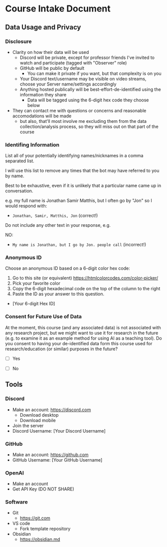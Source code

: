 
# Course Intake Document
## Data Usage and Privacy
### Disclosure
- Clarity on how their data will be used
  - Discord will be private, except for professor friends I've invited to watch and participate (tagged with "Observer" role)
  - GitHub will be public by default
    - You can make it private if you want, but that complexity is on you 
  - Your Discord text/username may be visible on video streams, choose your Server name/settings accordingly
  - Anything hosted publically will be best-effort-de-identified  using the information they share
    - Data will be tagged using the 6-digit hex code they choose below
- They can contact me with questions or concerns and reasonable accomodations will be made
  - but also, that'll most involve me excluding them from the data collection/analysis process, so they will miss out on that part of the course

### Identifing Information
List all of your potentially identifying names/nicknames in a comma separated list.

I will use this list to remove any times that the bot may have referred to you by name.

Best to be exhaustive, even if it is unlikely that a particular name came up in conversation.

e.g. my full name is Jonathan Samir Matthis, but I often go by "Jon" so I would respond with:


- `Jonathan, Samir, Matthis, Jon` (correct!)

Do not include any other text in your response, e.g. 

NO: 
- `My name is Jonathan, but I go by Jon. people call` (incorrect!)

### Anonymous ID
Choose an anonymous ID based on a 6-digit color hex code:
1. Go to this site (or equivalent) https://htmlcolorcodes.com/color-picker/
2. Pick your favorite color
3. Copy the 6-digit hexadecimal code on the top of the column to the right
4. Paste the ID as your answer to this question.
- [Your 6-digit Hex ID]

### Consent for Future Use of Data

At the moment, this course (and any associated data) is not associated with any research project, but we might want to use it for research in the future (e.g. to examine it as an example method for using AI as a teaching tool). 
Do you consent to having your de-identified data  form this course used for research/education (or similar) purposes in the future?


- [ ] Yes
- [ ] No



## Tools

### Discord 
- Make an account: https://discord.com
  - Download desktop
  - Download mobile
- Join the server
- Discord Username: [Your Discord Username]

### GitHub 
- Make an account: https://github.com
- GitHub Username: [Your GitHub Username]

### OpenAI
- Make an account
- Get API Key (DO NOT SHARE)

### Software
- Git
  - https://git.com
- VS code
  - Fork template repository
- Obsidian 
  - https://obsidian.md
